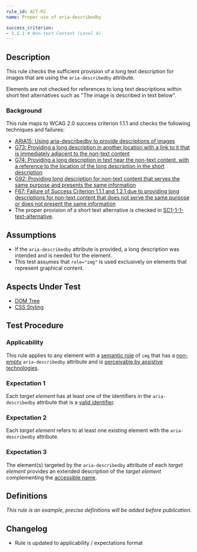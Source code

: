 ```yaml
---
rule_id: ACT-R2
name: Proper use of aria-describedby

success_criterion:
- 1.1.1 # Non-text Content (Level A)
---
```


## Description

This rule checks the sufficient provision of a long text description for images that are using the `aria-describedby` attribute.

Elements are not checked for references to long text descriptions within short text alternatives such as "The image is described in text below".

### Background

This rule maps to WCAG 2.0 success criterion 1.1.1 and checks the following techniques and failures:

- [ARIA15: Using aria-describedby to provide descriptions of images](http://www.w3.org/TR/2014/NOTE-WCAG20-TECHS-20140916/ARIA15)
- [G73: Providing a long description in another location with a link to it that is immediately adjacent to the non-text content](http://www.w3.org/TR/2014/NOTE-WCAG20-TECHS-20140916/G73)
- [G74: Providing a long description in text near the non-text content, with a reference to the location of the long description in the short description](http://www.w3.org/TR/2014/NOTE-WCAG20-TECHS-20140916/G74)
- [G92: Providing long description for non-text content that serves the same purpose and presents the same information](http://www.w3.org/TR/2014/NOTE-WCAG20-TECHS-20140916/G92)
- [F67: Failure of Success Criterion 1.1.1 and 1.2.1 due to providing long descriptions for non-text content that does not serve the same purpose or does not present the same information](http://www.w3.org/TR/2014/NOTE-WCAG20-TECHS-20140916/F67)
- The proper provision of a short text alternative is checked in [SC1-1-1-text-alternative](SC1-1-1-text-alternative.html).

## Assumptions

- If the `aria-describedby` attribute is provided, a long description was intended and is needed for the element.
- This test assumes that `role="img"` is used exclusively on elements that represent graphical content.

## Aspects Under Test

- [DOM Tree](https://www.w3.org/TR/act-rules-format/#input-aspects-dom)
- [CSS Styling](https://www.w3.org/TR/act-rules-format/#input-aspects-css)

## Test Procedure

### Applicability

This rule applies to any element with a [semantic role](#definitions) of `img` that has a [non-empty](#definitions) `aria-describedby` attribute and is [perceivable by assistive technologies](#definitions).

### Expectation 1 

Each *target element* has at least one of the identifiers in the `aria-describedby` attribute that is a [valid identifier](#).

### Expectation 2

Each *target element* refers to at least one existing element with the `aria-describedby` attribute.

### Expectation 3

The element(s) targeted by the `aria-describedby` attribute of each *target element* provides an extended description of the *target element* complementing the [accessible name](#definitions).

## Definitions

*This rule is an example, precise definitions will be added before publication.*

## Changelog

- Rule is updated to applicability / expectations format
